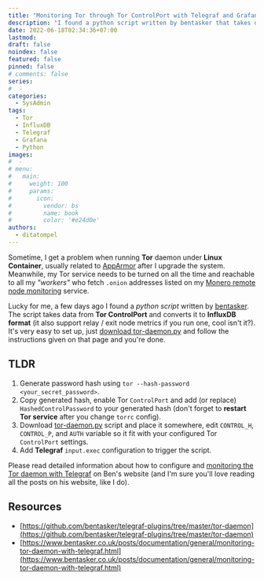 ```yaml
---
title: "Monitoring Tor through Tor ControlPort with Telegraf and Grafana"
description: "I found a python script written by bentasker that takes data from Tor ControlPort and converts it to InfluxDB format."
date: 2022-06-18T02:34:36+07:00
lastmod:
draft: false
noindex: false
featured: false
pinned: false
# comments: false
series:
#  - 
categories:
  - SysAdmin
tags:
  - Tor
  - InfluxDB
  - Telegraf
  - Grafana
  - Python
images:
#  - 
# menu:
#   main:
#     weight: 100
#     params:
#       icon:
#         vendor: bs
#         name: book
#         color: '#e24d0e'
authors:
  - ditatompel
---
```


Sometime, I get a problem when running **Tor** daemon under **Linux Container**, usually related to [AppArmor](https://forum.proxmox.com/threads/tor-inside-lxc-blocked-by-apparmor.57141/) after I upgrade the system. Meanwhile, my Tor service needs to be turned on all the time and reachable to all my *"workers"* who fetch `.onion` addresses listed on my [Monero remote node monitoring](https://www.ditatompel.com/monero/remote-node) service.

<!--more-->

Lucky for me, a few days ago I found a *python script* written by [bentasker](https://www.bentasker.co.uk/). The script takes data from **Tor ControlPort** and converts it to **InfluxDB format** (it also support relay / exit node metrics if you run one, cool isn't it?). It's very easy to set up, just [download tor-daemon.py](https://github.com/bentasker/telegraf-plugins/tree/master/tor-daemon) and follow the instructions given on that page and you're done.

## TLDR
1. Generate password hash using `tor --hash-password <your_secret_password>`.
2. Copy generated hash, enable Tor `ControlPort` and add (or replace) `HashedControlPassword` to your generated hash (don't forget to **restart Tor service** after you change `torrc` config).
3. Download [tor-daemon.py](https://github.com/bentasker/telegraf-plugins/blob/master/tor-daemon/tor-daemon.py) script and place it somewhere, edit `CONTROL_H`, `CONTROL_P`, and `AUTH` variable so it fit with your configured Tor `ControlPort` settings.
4. Add **Telegraf** `input.exec` configuration to trigger the script.

Please read detailed information about how to configure and [monitoring the Tor daemon with Telegraf](https://www.bentasker.co.uk/posts/documentation/general/monitoring-tor-daemon-with-telegraf.html) on Ben's website (and I'm sure you'll love reading all the posts on his website, like I do).

## Resources
- [https://github.com/bentasker/telegraf-plugins/tree/master/tor-daemon](https://github.com/bentasker/telegraf-plugins/tree/master/tor-daemon)
- [https://www.bentasker.co.uk/posts/documentation/general/monitoring-tor-daemon-with-telegraf.html](https://www.bentasker.co.uk/posts/documentation/general/monitoring-tor-daemon-with-telegraf.html)
